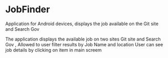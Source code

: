 # JobFinder

Application for Android devices, displays the job available on the Git site and Search Gov

The application displays the available job on two sites Git site and Search Gov , Allowed to user filter results by Job Name and location
User can see job details by clicking on item in main screem 


